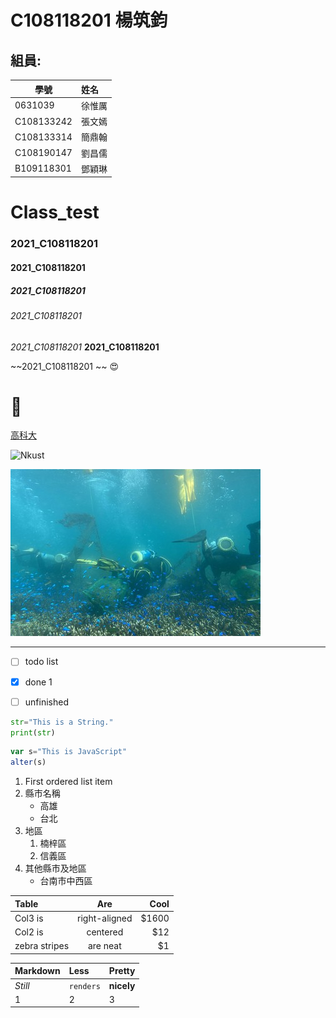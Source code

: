 # C108118201 楊筑鈞
## 組員: 
學號           | 姓名   
------------|:-----
0631039     | 徐惟厲
C108133242  | 張文嫣
C108133314  | 簡鼎翰
C108190147  | 劉昌儒
B109118301  | 鄧穎琳

# Class_test
### 2021_C108118201
#### 2021_C108118201
##### 2021_C108118201
###### 2021_C108118201

*2021_C108118201*
**2021_C108118201**

~~2021_C108118201 ~~
😍 
# 🐛

[高科大](https://www.nkust.edu.tw/)

![Nkust](https://www.nkust.edu.tw/var/file/0/1000/img/513/182513897.png "NKUST")

![fig](picture.jpg "海底風光")

***

- [ ] todo list
- [x] done 1
- [ ] unfinished


```python
str="This is a String."
print(str)
```

```javascript
var s="This is JavaScript"
alter(s)
```




1. First ordered list item
2. 縣市名稱
   * 高雄
   * 台北
3. 地區
   1. 楠梓區
   2. 信義區
4. 其他縣市及地區
    * 台南市中西區
    

Table         | Are            | Cool   |
:-------------|:--------------:|-------:|
Col3 is       | right-aligned  |$1600   |
Col2 is       | centered       |$12     |
zebra stripes | are neat       |$1      |


Markdown   | Less     | Pretty    |
:----------|:-------- |---------  |
*Still*    | `renders`|**nicely** |
1          | 2        |3          |
  




